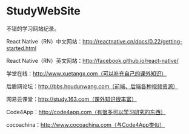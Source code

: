 # StudyWebSite		
不错的学习网站纪录。	

React Native（RN）中文网站：http://reactnative.cn/docs/0.22/getting-started.html

React Native（RN）英文网站：http://facebook.github.io/react-native/

学堂在线：http://www.xuetangx.com（可以补充自己的课外知识）

后盾网论坛：http://bbs.houdunwang.com（前端、后端各种视频资源）

网易云课堂：http://study.163.com（课外知识很丰富）

Code4App：http://code4app.com（有很多可以学习研究的东西）

cocoachina：http://www.cocoachina.com（与Code4App类似）

